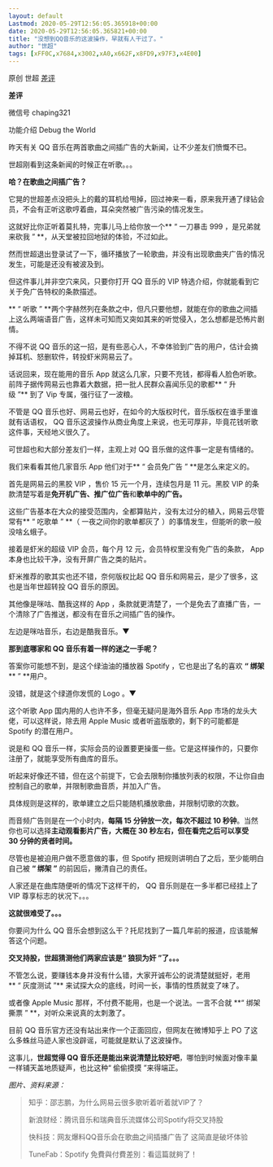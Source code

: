 ```yaml
---
layout: default
Lastmod: 2020-05-29T12:56:05.365918+00:00
date: 2020-05-29T12:56:05.365821+00:00
title: "没想到QQ音乐的这波操作，早就有人干过了。"
author: "世超"
tags: [xFF0C,x7684,x3002,xA0,x662F,x8FD9,x97F3,x4E00]
---
```


原创 世超 [差评](javascript:void(0);)

**差评** 

微信号 chaping321

功能介绍 Debug the World

  

  

昨天有关 QQ 音乐在两首歌曲之间插广告的大新闻，让不少差友们愤慨不已。

  

世超刚看到这条新闻的时候正在听歌。。。  

  

**哈？在歌曲之间插广告？**

  

它晃的世超差点没把头上的戴的耳机给甩掉，回过神来一看，原来我开通了绿钻会员，不会有正听这歌哼着曲，耳朵突然被广告污染的情况发生。

  

这就好比你正听着莫扎特，完事儿马上给你放一个** “ 一刀暴击 999 ，是兄弟就来砍我 ” **，从天堂被拉回地狱的体验，不过如此。

  

然而世超退出登录试了一下，循环播放了一轮歌曲，并没有出现歌曲夹广告的情况发生，可能是还没有被波及到。

  

但这件事儿并非空穴来风，只要你打开 QQ 音乐的 VIP 特选介绍，你就能看到它关于免广告特权的条款描述。

  

** “ 听歌 ” **两个字赫然列在条款之中，但凡只要他想，就能在你的歌曲之间插上这么两端语音广告，这样未可知而又突如其来的听觉侵入，怎么想都是恐怖片剧情。  

  

不得不说 QQ 音乐的这一招，是有些恶心人，不幸体验到广告的用户，估计会摘掉耳机、怒删软件，转投虾米网易云了。

  

话说回来，现在能用的音乐 App 就这么几家，只要不充钱，都得看人脸色听歌。前阵子据传网易云也靠着大数据，把一批人民群众喜闻乐见的歌都** “ 升级 ”** 到了 Vip 专属，强行征了一波粮。

  

不管是 QQ 音乐也好、网易云也好，在如今的大版权时代，音乐版权在谁手里谁就有话语权， QQ 音乐这波操作从商业角度上来说，也无可厚非，毕竟花钱听歌这件事，天经地义很久了。  

  

可世超也和大部分差友们一样，主观上对 QQ 音乐做的这件事一定是有情绪的。  

  

我们来看看其他几家音乐 App 他们对于** “ 会员免广告 ” **是怎么来定义的。

  

首先是网易云的黑胶 VIP ，售价 15 元一个月，连续包月是 11 元。黑胶 VIP 的条款清楚写着是**免开机广告、推广位广告**和**歌单中的广告。**

  

这些广告基本在大众的接受范围内，全都算贴片，没有太过分的植入，网易云尽管常有** “ 吃歌单 ” **（ 一夜之间你的歌单都灰了 ）的事情发生，但能听的歌一般没啥幺蛾子。  

  

接着是虾米的超级 VIP 会员，每个月 12 元，会员特权里没有免广告的条款， App 本身也比较干净，没有开屏广告之类的贴片。

  

虾米推荐的歌其实也还不错，奈何版权比起 QQ 音乐和网易云，是少了很多，这也是当年世超转投 QQ 音乐的原因。  

  

其他像是咪咕、酷我这样的 App ，条款就更清楚了，一个是免去了直播广告，一个清除了广告推送，都没有在音乐之间插广告的操作。

  

左边是咪咕音乐，右边是酷我音乐。▼  

  

**那到底哪家和 QQ 音乐有着一样的迷之一手呢？**  

  

答案你可能想不到，是这个绿油油的播放器 Spotify ，它也是出了名的喜欢 **“ 绑架**** ” **用户。

  

没错，就是这个绿道你发慌的 Logo 。▼

  

这个听歌 App 国内用的人也许不多，但毫无疑问是海外音乐 App 市场的龙头大佬，可以这样说，除去用 Apple Music 或者听盗版歌的，剩下的可能都是 Spotify 的潜在用户。

  

说是和 QQ 音乐一样，实际会员的设置要更操蛋一些。它是这样操作的，只要你注册了，就能享受所有曲库的音乐。  

  

听起来好像还不错，但在这个前提下，它会去限制你播放列表的权限，不让你自由控制自己的歌单，并限制歌曲音质，并加入广告。

  

具体规则是这样的，歌单建立之后只能随机播放歌曲，并限制切歌的次数。

  

而音频广告则是在一个小时内，**每隔 15 分钟放一次，每次不超过 10 秒钟**。当然你也可以选择**主动观看影片广告，大概在 30 秒左右，但在看完之后可以享受 30 分钟的贤者时间。**

  

尽管也是被迫用户做不愿意做的事，但 Spotify 把规则讲明白了之后，至少能明白自己被 **“ 绑架 ”** 的前因后，撇清自己的责任。

  

人家还是在曲库随便听的情况下这样干的， QQ 音乐则是在一多半都已经挂上了 VIP 尊享标志的状况下。。。

  

**这就很难受了。。。**  

  

你要问为什么 QQ 音乐会想到这么干？托尼找到了一篇几年前的报道，应该能解答这个问题。

  

  

**交叉持股，世超猜测他们两家应该是“ 狼狈为奸 ”了。。。**

  

不管怎么说，要赚钱本身并没有什么错，大家开诚布公的说清楚就挺好，老用** “ 灰度测试 ”** 来试探大众的底线，时间一长，事情的性质就变了味了。

  

或者像 Apple Music 那样，不付费不能用，也是一个说法。一言不合就 **“ 绑架撕票 ” **，对听众来说真的太刺激了。  

  

目前 QQ 音乐官方还没有站出来作一个正面回应，但网友在微博知乎上 PO 了这么多蛛丝马迹人家也没辟谣，可能就是默认了这波操作。

  

这事儿，**世超觉得 QQ 音乐还是能出来说清楚比较好吧**，哪怕到时候面对像丰巢一样铺天盖地质疑声，也比这种“ 偷偷摸摸 ”来得端正。  

  

_图片、资料来源：_

> 知乎：邵志鹏，为什么网易云很多歌听着听着就VIP了？
> 
> 新浪财经：腾讯音乐和瑞典音乐流媒体公司Spotify将交叉持股  
> 
> 快科技：网友爆料QQ音乐会在歌曲之间插播广告了 这简直是破坏体验
> 
> TuneFab：Spotify 免費與付費差別：看這篇就夠了！

